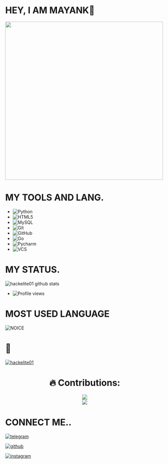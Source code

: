 # HEY, I AM MAYANK👻 
<img align='centre' src='https://telegra.ph/file/db6e1577f5b58d7fe86ec.jpg' width='500"'>

# MY TOOLS AND LANG.

- ![Python](https://img.shields.io/badge/Python-ffffff?style=for-the-badge&logo=python)&nbsp;&nbsp;
- ![HTML5](https://img.shields.io/badge/HTML5-ffffff?style=for-the-badge&logo=html5)&nbsp;&nbsp;
- ![MySQL](https://img.shields.io/badge/MYSQL-ffffff?style=for-the-badge&logo=mysql)&nbsp;&nbsp;
- ![Git](https://img.shields.io/badge/Git-ffffff?style=for-the-badge&logo=git)&nbsp;&nbsp;
- ![GitHub](https://img.shields.io/badge/GitHUb-ffffff?style=for-the-badge&logo=github)&nbsp;&nbsp;
- ![Go](https://img.shields.io/badge/Go-ffffff?style=for-the-badge&logo=go)&nbsp;&nbsp;
- ![Pycharm](https://img.shields.io/badge/PYcharm-ffffff?style=for-the-badge&logo=pycharm)&nbsp;&nbsp;
- ![VCS](https://img.shields.io/badge/visual%20studio%20code-E52E06?style=for-the-badge&logo=visual-studio-code)&nbsp;&nbsp;

# MY STATUS.

![hackelite01 github stats](https://github-readme-stats.vercel.app/api?username=hackelite01&show_icons=true&theme=midnight-purple)
- ![Profile views](https://gpvc.arturio.dev/hackelite01)
# MOST USED LANGUAGE

![NOICE](https://github-readme-stats.vercel.app/api/top-langs/?username=hackelite01&theme=blue-green)

# 👻


<p align="left"> <a href="https://github.com/ryo-ma/github-profile-trophy"><img src="https://github-profile-trophy.vercel.app/?username=hackelite01" alt="hackelite01" /></a> </p>

<h1  align="center"> 🔥 Contributions: </h1>

<p  align="center">

<a  href="https://git.io/streak-stats">

<img  src="http://github-readme-streak-stats.herokuapp.com?user=hackelite01&theme=react&background=0d1117&border=666">

</a>
  <br>

<a  href="https://github.com/hackelite01/github-readme-activity-graph">

<img  src="https://activity-graph.herokuapp.com/graph?username=hackelite01&custom_title=Mayank's%20Contribution%20Graph&theme=react-dark&hide_border=true">

</a>

</p>

# CONNECT ME..

[![telegram](https://img.shields.io/badge/Mayank👻-58D68D?style=for-the-badge&logo=telegram)](https://t.me/hackelite01)

[![github](https://img.shields.io/badge/hackelite01-58D68D?style=for-the-badge&logo=github)](https://github.com/hackelite01)

[![instagram](https://img.shields.io/badge/hackelite01-58D68D?style=for-the-badge&logo=instagram)](https://www.instagram.com/hackelite01)

